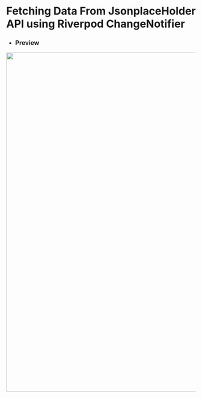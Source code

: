 # Fetching Data From JsonplaceHolder API using Riverpod ChangeNotifier
- ### Preview
<img src="https://user-images.githubusercontent.com/82768399/156180258-6b061824-c064-4552-aa50-627e8192870f.png" width="900" >
